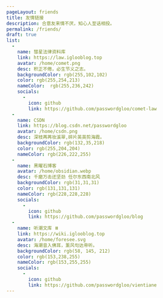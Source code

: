 ```yaml
---
pageLayout: friends
title: 友情链接
description: 合意友来情不厌，知心人至话相投。
permalink: /friends/
draft: true
list:
  -
    name: 彗星法律资料库 
    link: https://law.iglooblog.top
    avatar: /home/comet.png
    desc: 积正不倦，必生节义之志。
    backgroundColor: rgb(255,102,102)
    color: rgb(255,254,213)
    nameColor:  rgb(255,236,242)
    socials:
      -
        icon: github
        link: https://github.com/passwordgloo/comet-law
  -
    name: CSDN
    link: https://blog.csdn.net/passwordgloo
    avatar: /home/csdn.png
    desc: 深枝苒苒妆溪翠,碎片英英剪海霞。
    backgroundColor: rgb(132,35,218)
    color: rgb(255,204,204)
    nameColor: rgb(226,222,255)
  -
    name: 黑曜石博客
    avatar: /home/obsidian.webp
    desc: 千磨万击还坚劲 任尔东西南北风
    backgroundColor: rgb(31,31,31)
    color: rgb(131,131,131)
    nameColor: rgb(228,228,228)
    socials:
      -
        icon: github
        link: https://github.com/passwordgloo/blog
  -
    name: 听潮文库 ⏸️
    link: https://wiki.iglooblog.top
    avatar: /home/foresee.svg
    desc: 海潮音入佛耳，薰风句达帝听。
    backgroundColor: rgb(58, 145, 212)
    color: rgb(153,238,255)
    nameColor: rgb(153,255,255)
    socials:
      -
        icon: github
        link: https://github.com/passwordgloo/vientiane
---
```

